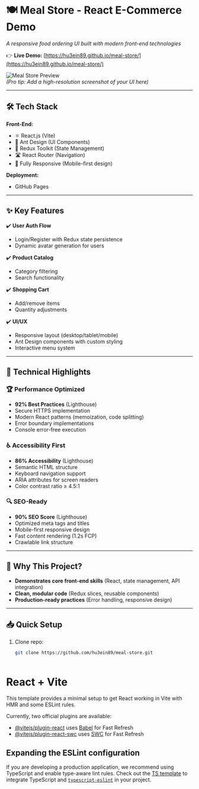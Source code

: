 # 🍽️ Meal Store - React E-Commerce Demo  

*A responsive food ordering UI built with modern front-end technologies*  

👉 **Live Demo:** [https://hu3ein89.github.io/meal-store/](https://hu3ein89.github.io/meal-store/)  

![Meal Store Preview](./public/screenshot.png)  
*(Pro tip: Add a high-resolution screenshot of your UI here)*  

---

## 🛠️ **Tech Stack**  
**Front-End:**  
- ⚛️ React.js (Vite)  
- 🎨 Ant Design (UI Components)  
- 🔄 Redux Toolkit (State Management)  
- 🛣️ React Router (Navigation)  
- 📱 Fully Responsive (Mobile-first design)  

**Deployment:**  
- GitHub Pages  

---

## ✨ **Key Features**  
✔️ **User Auth Flow**  
- Login/Register with Redux state persistence  
- Dynamic avatar generation for users  

✔️ **Product Catalog**  
- Category filtering  
- Search functionality  

✔️ **Shopping Cart**  
- Add/remove items  
- Quantity adjustments  

✔️ **UI/UX**  
- Responsive layout (desktop/tablet/mobile)  
- Ant Design components with custom styling  
- Interactive menu system  

---
## 🚀 **Technical Highlights**  

### 🏆 **Performance Optimized**  
- **92% Best Practices** (Lighthouse)  
- Secure HTTPS implementation
- Modern React patterns (memoization, code splitting)
- Error boundary implementations
- Console error-free execution 

### ♿ **Accessibility First**  
- **86% Accessibility** (Lighthouse)  
- Semantic HTML structure
- Keyboard navigation support
- ARIA attributes for screen readers
- Color contrast ratio ≥ 4.5:1

### 🔍 **SEO-Ready**  
- **90% SEO Score** (Lighthouse)  
- Optimized meta tags and titles
- Mobile-first responsive design
- Fast content rendering (1.2s FCP)
- Crawlable link structure  

---


## 🚀 **Why This Project?**  
- **Demonstrates core front-end skills** (React, state management, API integration)  
- **Clean, modular code** (Redux slices, reusable components)  
- **Production-ready practices** (Error handling, responsive design)  

---

## 📥 **Quick Setup**  
1. Clone repo:  
   ```bash
   git clone https://github.com/hu3ein89/meal-store.git



# React + Vite

This template provides a minimal setup to get React working in Vite with HMR and some ESLint rules.

Currently, two official plugins are available:

- [@vitejs/plugin-react](https://github.com/vitejs/vite-plugin-react/blob/main/packages/plugin-react/README.md) uses [Babel](https://babeljs.io/) for Fast Refresh
- [@vitejs/plugin-react-swc](https://github.com/vitejs/vite-plugin-react-swc) uses [SWC](https://swc.rs/) for Fast Refresh

## Expanding the ESLint configuration

If you are developing a production application, we recommend using TypeScript and enable type-aware lint rules. Check out the [TS template](https://github.com/vitejs/vite/tree/main/packages/create-vite/template-react-ts) to integrate TypeScript and [`typescript-eslint`](https://typescript-eslint.io) in your project.

